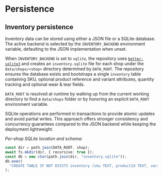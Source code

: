 # Persistence

## Inventory persistence

Inventory data can be stored using either a JSON file or a SQLite database. The active backend is selected by the `INVENTORY_BACKEND` environment variable, defaulting to the JSON implementation when unset.

When `INVENTORY_BACKEND` is set to `sqlite`, the repository uses [`better-sqlite3`](https://github.com/WiseLibs/better-sqlite3) and creates an `inventory.sqlite` file for each shop under the `data/shops/<shop>` directory determined by `DATA_ROOT`. The repository ensures the database exists and bootstraps a single `inventory` table containing SKU, optional product reference and variant attributes, quantity tracking and optional wear & tear fields.

`DATA_ROOT` is resolved at runtime by walking up from the current working directory to find a `data/shops` folder or by honoring an explicit `DATA_ROOT` environment variable.

SQLite operations are performed in transactions to provide atomic updates and avoid partial writes. This approach offers stronger consistency and concurrency guarantees compared to the JSON backend while keeping the deployment lightweight.

*Per-shop SQLite location and schema:*
```ts
const dir = path.join(DATA_ROOT, shop);
await fs.mkdir(dir, { recursive: true });
const db = new ctor(path.join(dir, "inventory.sqlite"));
db.exec(
  "CREATE TABLE IF NOT EXISTS inventory (sku TEXT, productId TEXT, variantAttributes TEXT, quantity INTEGER, lowStockThreshold INTEGER, wearCount INTEGER, wearAndTearLimit INTEGER, maintenanceCycle INTEGER, PRIMARY KEY (sku, variantAttributes))",
);
```

